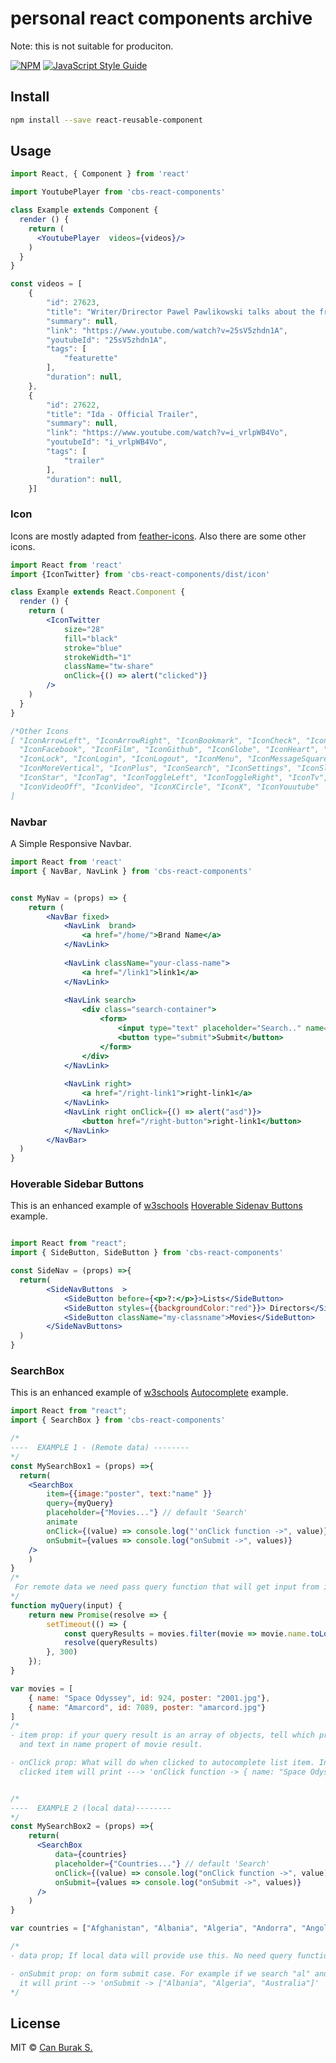 # personal react components archive
Note: this is not suitable for produciton.

> 

[![NPM](https://img.shields.io/npm/v/react-reusable-component.svg)](https://www.npmjs.com/package/react-reusable-component) [![JavaScript Style Guide](https://img.shields.io/badge/code_style-standard-brightgreen.svg)](https://standardjs.com)

## Install

```bash
npm install --save react-reusable-component
```

## Usage

```jsx
import React, { Component } from 'react'

import YoutubePlayer from 'cbs-react-components'

class Example extends Component {
  render () {
    return (
      <YoutubePlayer  videos={videos}/>
    )
  }
}

const videos = [
    {
        "id": 27623,
        "title": "Writer/Drirector Pawel Pawlikowski talks about the framing of IDA",
        "summary": null,
        "link": "https://www.youtube.com/watch?v=25sV5zhdn1A",
        "youtubeId": "25sV5zhdn1A",
        "tags": [
            "featurette"
        ],
        "duration": null,
    },
    {
        "id": 27622,
        "title": "Ida - Official Trailer",
        "summary": null,
        "link": "https://www.youtube.com/watch?v=i_vrlpWB4Vo",
        "youtubeId": "i_vrlpWB4Vo",
        "tags": [
            "trailer"
        ],
        "duration": null,
    }]

```

### Icon
Icons are mostly adapted  from [feather-icons](https://github.com/feathericons/feather).
Also there are some other icons.



```jsx
import React from 'react'
import {IconTwitter} from 'cbs-react-components/dist/icon'

class Example extends React.Component {
  render () {
    return (
        <IconTwitter 
            size="28" 
            fill="black" 
            stroke="blue" 
            strokeWidth="1" 
            className="tw-share" 
            onClick={() => alert("clicked")}
        />
    )
  }
}

/*Other Icons
[ "IconArrowLeft", "IconArrowRight", "IconBookmark", "IconCheck", "IconCircle", 
  "IconFacebook", "IconFilm", "IconGithub", "IconGlobe", "IconHeart", "IconHome","IconImdb","IconInstagram",
  "IconLock", "IconLogin", "IconLogout", "IconMenu", "IconMessageSquare", "IconMoreHorizontal",
  "IconMoreVertical", "IconPlus", "IconSearch", "IconSettings", "IconSlash", "IconSliders", 
  "IconStar", "IconTag", "IconToggleLeft", "IconToggleRight", "IconTv", "IconTwitter", "IconType", "IconUserCheck", "IconUserMinus", "IconUserPlus", "IconUserX", "IconUser", "IconUsers",
  "IconVideoOff", "IconVideo", "IconXCircle", "IconX", "IconYouutube"
]
```

### Navbar
A Simple Responsive Navbar.
```jsx
import React from 'react'
import { NavBar, NavLink } from 'cbs-react-components'


const MyNav = (props) => {
	return (
        <NavBar fixed>
            <NavLink  brand>
                <a href="/home/">Brand Name</a> 
            </NavLink>
        
            <NavLink className="your-class-name">
                <a href="/link1">link1</a> 
            </NavLink>
        
            <NavLink search>
                <div class="search-container">
                    <form>
                        <input type="text" placeholder="Search.." name="search" />
                        <button type="submit">Submit</button>
                    </form>
                </div>
            </NavLink>
        
            <NavLink right>
                <a href="/right-link1">right-link1</a> 
            </NavLink>
            <NavLink right onClick={() => alert("asd")}>
                <button href="/right-button">right-link1</button> 
            </NavLink>
        </NavBar>
  )
}
```


### Hoverable Sidebar Buttons
This is an enhanced example of [w3schools](https://www.w3schools.com/default.asp) [Hoverable Sidenav Buttons](https://www.w3schools.com/howto/howto_css_sidenav_buttons.asp) example.

```jsx

import React from "react";
import { SideButton, SideButton } from 'cbs-react-components'

const SideNav = (props) =>{
  return(
        <SideNavButtons  >
            <SideButton before={<p>?:</p>}>Lists</SideButton>
            <SideButton styles={{backgroundColor:"red"}}> Directors</SideButton>
            <SideButton className="my-classname">Movies</SideButton>
        </SideNavButtons>
  )
}

```


### SearchBox
This is an enhanced example of [w3schools](https://www.w3schools.com/default.asp) [Autocomplete](https://www.w3schools.com/howto/howto_js_autocomplete.asp) example.

```jsx
import React from "react";
import { SearchBox } from 'cbs-react-components'

/*
----  EXAMPLE 1 - (Remote data) --------
*/
const MySearchBox1 = (props) =>{
  return(
    <SearchBox 
        item={{image:"poster", text:"name" }}
        query={myQuery}
        placeholder={"Movies..."} // default 'Search'
        animate
        onClick={(value) => console.log("'onClick function ->", value)}
        onSubmit={values => console.log("onSubmit ->", values)}
    />
    )
}
/*
 For remote data we need pass query function that will get input from inside of SearchBox
*/
function myQuery(input) {
    return new Promise(resolve => {
        setTimeout(() => {
            const queryResults = movies.filter(movie => movie.name.toLowerCase().includes(input));
            resolve(queryResults)
        }, 300)
	});
}

var movies = [
    { name: "Space Odyssey", id: 924, poster: "2001.jpg"},
    { name: "Amarcord", id: 7089, poster: "amarcord.jpg"}
]
/*
- item prop: if your query result is an array of objects, tell which properties will show in image source      and text. Given example; In autocomplete list item look image source in poster property of movie result,
  and text in name propert of movie result.

- onClick prop: What will do when clicked to autocomplete list item. In example 
  clicked item will print ---> 'onClick function -> { name: "Space Odyssey", id: 924, poster:2001.jpg"}'


/*
----  EXAMPLE 2 (local data)--------
*/
const MySearchBox2 = (props) =>{
    return(
      <SearchBox 
          data={countries}
          placeholder={"Countries..."} // default 'Search'
          onClick={(value) => console.log("onClick function ->", value)}
          onSubmit={values => console.log("onSubmit ->", values)}
      />
    )
}

var countries = ["Afghanistan", "Albania", "Algeria", "Andorra", "Angola", "Anguilla", "Antigua & Barbuda", "Argentina", "Armenia", "Aruba", "Australia", "Austria", "Azerbaijan", "Bahamas", "Bahrain", "Bangladesh", "Barbados", "Belarus", "Belgium", "Belize", "Benin", "Bermuda", "Bhutan", "Bolivia", "Bosnia & Herzegovina", "Botswana", "Brazil", "British Virgin Islands", "Brunei", "Bulgaria", "Burkina Faso", "Burundi", "Cambodia"];

/*
- data prop; If local data will provide use this. No need query function.

- onSubmit prop: on form submit case. For example if we search "al" and then press enter
  it will print --> 'onSubmit -> ["Albania", "Algeria", "Australia"]'
*/


```

## License

MIT © [Can Burak S.](https://github.com/canburaks)
